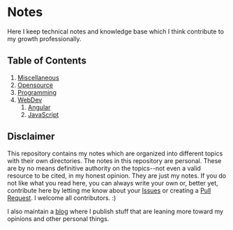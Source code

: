 # Notes

Here I keep technical notes and knowledge base which I think contribute to my growth professionally. 

## Table of Contents
1. [Miscellaneous](https://github.com/ayoayco/notes/tree/master/Miscellaneous)
1. [Opensource](https://github.com/ayoayco/notes/tree/master/Opensource)
1. [Programming](https://github.com/ayoayco/notes/tree/master/Programming)
1. [WebDev](https://github.com/ayoayco/notes/tree/master/WebDev)
    1. [Angular](https://github.com/ayoayco/notes/tree/master/WebDev/Angular)
    1. [JavaScript](https://github.com/ayoayco/notes/tree/master/WebDev/JavaScript)

## Disclaimer
This repository contains my notes which are organized into different topics with their own directories. The notes in this repository are personal. These are by no means definitive authority on the topics--not even a valid resource to be cited, in my honest opinion. They are just my notes. If you do not like what you read here, you can always write your own or, better yet, contribute here by letting me know about your [Issues](https://github.com/ayoayco/notes/issues) or creating a [Pull Request](https://github.com/ayoayco/notes/pulls). I welcome all contributors. :)

I also maintain a [blog](https://blog.ayoayco.com) where I publish stuff that are leaning more toward my opinions and other personal things.
